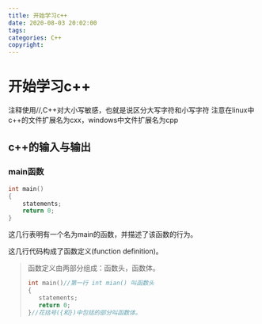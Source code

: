 ```yaml
---
title: 开始学习c++
date: 2020-08-03 20:02:00
tags:
categories: C++
copyright:
---
```


# 开始学习c++

注释使用//,C++对大小写敏感，也就是说区分大写字符和小写字符
注意在linux中c++的文件扩展名为cxx，windows中文件扩展名为cpp

## c++的输入与输出

### main函数

```c++
int main()
{
    statements;
    return 0;
}
```

这几行表明有一个名为main的函数，并描述了该函数的行为。

这几行代码构成了函数定义(function definition)。

>函数定义由两部分组成：函数头，函数体。
>
>```c++
>int main()//第一行 int mian() 叫函数头
>{
>    statements;
>    return 0;
>}//花括号({和})中包括的部分叫函数体。
>```

